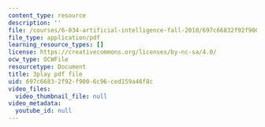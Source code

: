 ```yaml
---
content_type: resource
description: ''
file: /courses/6-034-artificial-intelligence-fall-2010/697c66832f92f9006c96ced159a46f8c_SXBG3RGr_Rc.pdf
file_type: application/pdf
learning_resource_types: []
license: https://creativecommons.org/licenses/by-nc-sa/4.0/
ocw_type: OCWFile
resourcetype: Document
title: 3play pdf file
uid: 697c6683-2f92-f900-6c96-ced159a46f8c
video_files:
  video_thumbnail_file: null
video_metadata:
  youtube_id: null
---
```

